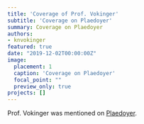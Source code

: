 ```yaml
---
title: 'Coverage of Prof. Vokinger'
subtitle: 'Coverage on Plaedoyer'
summary: Coverage on Plaedoyer
authors: 
- knvokinger
featured: true
date: "2019-12-02T00:00:00Z"
image:
  placement: 1
  caption: 'Coverage on Plaedoyer'
  focal_point: ""
  preview_only: true
projects: []
---
```


Prof. Vokinger was mentioned on [Plaedoyer](https://www.plaedoyer.ch/artikel/artikeldetail/interessante-schnittstelle-zwischen-recht-und-medizin/).
